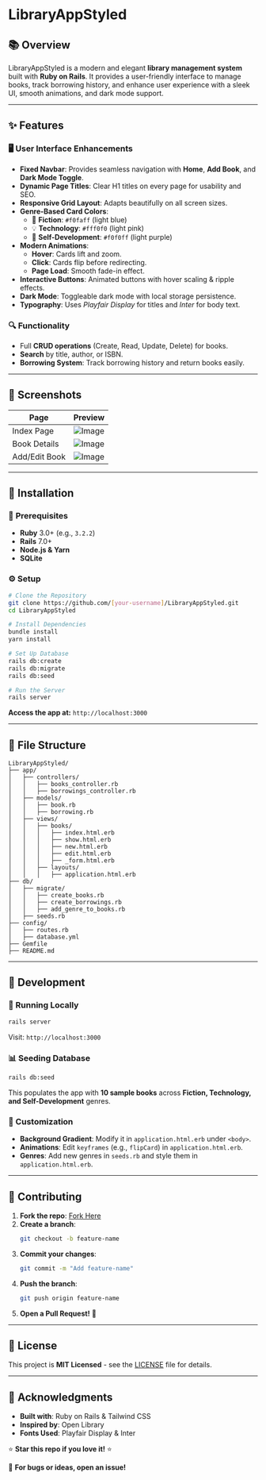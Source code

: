 # LibraryAppStyled

## 📚 Overview
LibraryAppStyled is a modern and elegant **library management system** built with **Ruby on Rails**. It provides a user-friendly interface to manage books, track borrowing history, and enhance user experience with a sleek UI, smooth animations, and dark mode support.

---

## ✨ Features

### 🖥️ **User Interface Enhancements**
- **Fixed Navbar**: Provides seamless navigation with **Home**, **Add Book**, and **Dark Mode Toggle**.
- **Dynamic Page Titles**: Clear H1 titles on every page for usability and SEO.
- **Responsive Grid Layout**: Adapts beautifully on all screen sizes.
- **Genre-Based Card Colors**:
  - 📘 **Fiction**: `#f0faff` (light blue)
  - 💡 **Technology**: `#fff0f0` (light pink)
  - 📖 **Self-Development**: `#f0f0ff` (light purple)
- **Modern Animations**:
  - **Hover**: Cards lift and zoom.
  - **Click**: Cards flip before redirecting.
  - **Page Load**: Smooth fade-in effect.
- **Interactive Buttons**: Animated buttons with hover scaling & ripple effects.
- **Dark Mode**: Toggleable dark mode with local storage persistence.
- **Typography**: Uses *Playfair Display* for titles and *Inter* for body text.

### 🔍 **Functionality**
- Full **CRUD operations** (Create, Read, Update, Delete) for books.
- **Search** by title, author, or ISBN.
- **Borrowing System**: Track borrowing history and return books easily.

---

## 📸 Screenshots

| **Page**         | **Preview** |
|------------------|------------|
| Index Page      | ![Image](https://github.com/user-attachments/assets/9cbf949e-450b-467a-938b-589069afd1f4) |
| Book Details    | ![Image](https://github.com/user-attachments/assets/f7910180-4acd-43fb-b43a-e1570a03a251) |
| Add/Edit Book   | ![Image](https://github.com/user-attachments/assets/0adce9cb-645b-41f7-a5dd-1e7a9ee78ad3) |

---

## 🚀 Installation

### 📌 **Prerequisites**
- **Ruby** 3.0+ (e.g., `3.2.2`)
- **Rails** 7.0+
- **Node.js & Yarn**
- **SQLite**

### ⚙ **Setup**
```bash
# Clone the Repository
git clone https://github.com/[your-username]/LibraryAppStyled.git
cd LibraryAppStyled

# Install Dependencies
bundle install
yarn install

# Set Up Database
rails db:create
rails db:migrate
rails db:seed

# Run the Server
rails server
```
**Access the app at:** `http://localhost:3000`

---

## 📂 File Structure
```
LibraryAppStyled/
├── app/
│   ├── controllers/
│   │   ├── books_controller.rb
│   │   ├── borrowings_controller.rb
│   ├── models/
│   │   ├── book.rb
│   │   ├── borrowing.rb
│   ├── views/
│   │   ├── books/
│   │   │   ├── index.html.erb
│   │   │   ├── show.html.erb
│   │   │   ├── new.html.erb
│   │   │   ├── edit.html.erb
│   │   │   ├── _form.html.erb
│   │   ├── layouts/
│   │   │   ├── application.html.erb
├── db/
│   ├── migrate/
│   │   ├── create_books.rb
│   │   ├── create_borrowings.rb
│   │   ├── add_genre_to_books.rb
│   ├── seeds.rb
├── config/
│   ├── routes.rb
│   ├── database.yml
├── Gemfile
├── README.md
```

---

## 📌 Development

### 🚀 Running Locally
```bash
rails server
```
Visit: `http://localhost:3000`

### 📊 Seeding Database
```bash
rails db:seed
```
This populates the app with **10 sample books** across **Fiction, Technology, and Self-Development** genres.

### 🎨 Customization
- **Background Gradient**: Modify it in `application.html.erb` under `<body>`.
- **Animations**: Edit `keyframes` (e.g., `flipCard`) in `application.html.erb`.
- **Genres**: Add new genres in `seeds.rb` and style them in `application.html.erb`.

---

## 🤝 Contributing

1. **Fork the repo**: [Fork Here](https://github.com/[your-username]/LibraryAppStyled/fork)
2. **Create a branch**:
   ```bash
   git checkout -b feature-name
   ```
3. **Commit your changes**:
   ```bash
   git commit -m "Add feature-name"
   ```
4. **Push the branch**:
   ```bash
   git push origin feature-name
   ```
5. **Open a Pull Request!** 🚀

---

## 📜 License
This project is **MIT Licensed** - see the [LICENSE](LICENSE) file for details.

---

## 🌟 Acknowledgments
- **Built with**: Ruby on Rails & Tailwind CSS
- **Inspired by**: Open Library
- **Fonts Used**: Playfair Display & Inter

⭐ **Star this repo if you love it!** ⭐

🐛 **For bugs or ideas, open an issue!**

